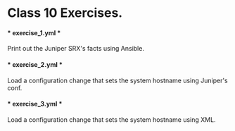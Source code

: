 # Class 10 Exercises.

#### * exercise_1.yml *
Print out the Juniper SRX's facts using Ansible.

#### * exercise_2.yml *
Load a configuration change that sets the system hostname using Juniper's conf.

#### * exercise_3.yml *
Load a configuration change that sets the system hostname using XML.
